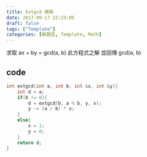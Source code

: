 ```yaml
---
title: Extgcd 模板
date: 2017-09-17 15:23:05
draft: false
tags: ["Template"]
categories: [解題區, Template, Math]
---
```

求取 ax + by = gcd(a, b) 此方程式之解
並回傳 gcd(a, b)

## code
```cpp
int extgcd(int a, int b, int &x, int &y){
    int d = a;
    if(b != 0){
        d = extgcd(b, a % b, y, x);
        y -= (a / b) * x;
    }
    else{
        x = 1;
        y = 0;
    }
    return d;
}
```
